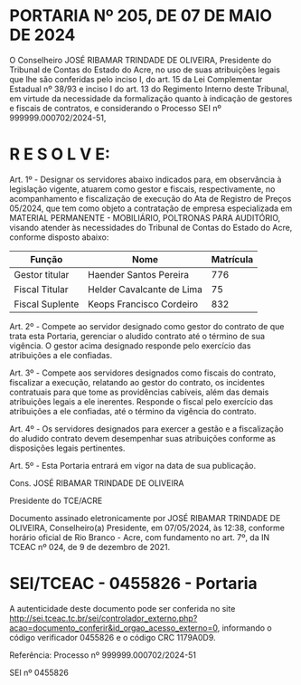 # PORTARIA Nº 205, DE 07 DE MAIO DE 2024

O Conselheiro JOSÉ RIBAMAR TRINDADE DE OLIVEIRA, Presidente do Tribunal de Contas do Estado do Acre, no uso de suas atribuições legais que lhe são conferidas pelo inciso I, do art. 15 da Lei Complementar Estadual nº 38/93 e inciso I do art. 13 do Regimento Interno deste Tribunal, em virtude da necessidade da formalização quanto à indicação de gestores e fiscais de contratos, e considerando o Processo SEI nº 999999.000702/2024-51,

# R E S O L V E:

Art. 1º - Designar os servidores abaixo indicados para, em observância à legislação vigente, atuarem como gestor e fiscais, respectivamente, no acompanhamento e fiscalização de execução do Ata de Registro de Preços 05/2024, que tem como objeto a contratação de empresa especializada em MATERIAL PERMANENTE - MOBILIÁRIO, POLTRONAS PARA AUDITÓRIO, visando atender às necessidades do Tribunal de Contas do Estado do Acre, conforme disposto abaixo:

|Função|Nome|Matrícula|
|---|---|---|
|Gestor titular|Haender Santos Pereira|776|
|Fiscal Titular|Helder Cavalcante de Lima|75|
|Fiscal Suplente|Keops Francisco Cordeiro|832|

Art. 2º - Compete ao servidor designado como gestor do contrato de que trata esta Portaria, gerenciar o aludido contrato até o término de sua vigência. O gestor acima designado responde pelo exercício das atribuições a ele confiadas.

Art. 3º - Compete aos servidores designados como fiscais do contrato, fiscalizar a execução, relatando ao gestor do contrato, os incidentes contratuais para que tome as providências cabíveis, além das demais atribuições legais a ele inerentes. Responde o fiscal pelo exercício das atribuições a ele confiadas, até o término da vigência do contrato.

Art. 4º - Os servidores designados para exercer a gestão e a fiscalização do aludido contrato devem desempenhar suas atribuições conforme as disposições legais pertinentes.

Art. 5º - Esta Portaria entrará em vigor na data de sua publicação.

Cons. JOSÉ RIBAMAR TRINDADE DE OLIVEIRA

Presidente do TCE/ACRE

Documento assinado eletronicamente por JOSÉ RIBAMAR TRINDADE DE OLIVEIRA, Conselheiro(a) Presidente, em 07/05/2024, às 12:38, conforme horário oficial de Rio Branco - Acre, com fundamento no art. 7º, da IN TCEAC nº 024, de 9 de dezembro de 2021.

# SEI/TCEAC - 0455826 - Portaria

A autenticidade deste documento pode ser conferida no site http://sei.tceac.tc.br/sei/controlador_externo.php?acao=documento_conferir&id_orgao_acesso_externo=0, informando o código verificador 0455826 e o código CRC 1179A0D9.

Referência: Processo nº 999999.000702/2024-51

SEI nº 0455826

